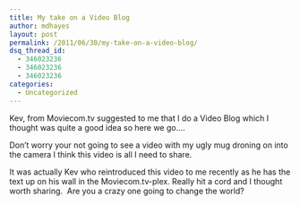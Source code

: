 ```yaml
---
title: My take on a Video Blog
author: mdhayes
layout: post
permalink: /2011/06/30/my-take-on-a-video-blog/
dsq_thread_id:
  - 346023236
  - 346023236
  - 346023236
categories:
  - Uncategorized
---
```

Kev, from Moviecom.tv suggested to me that I do a Video Blog which I thought was quite a good idea so here we go&#8230;.

Don&#8217;t worry your not going to see a video with my ugly mug droning on into the camera I think this video is all I need to share.

<p style="text-align: center;">
</p>

It was actually Kev who reintroduced this video to me recently as he has the text up on his wall in the Moviecom.tv-plex. Really hit a cord and I thought worth sharing.  Are you a crazy one going to change the world?